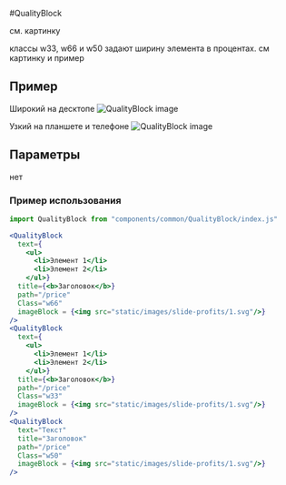#QualityBlock

см. картинку

классы w33, w66 и w50 задают ширину элемента в процентах. см картинку и пример

## Пример
Широкий на десктопе
![QualityBlock image](./QualityBlockWide.png)

Узкий на планшете и телефоне
![QualityBlock image](./QualityBlockNarrow.png)

## Параметры
нет


### Пример использования
```jsx
import QualityBlock from "components/common/QualityBlock/index.js"

<QualityBlock 
  text={
    <ul>
      <li>Элемент 1</li>
      <li>Элемент 2</li>
    </ul>}
  title={<b>Заголовок</b>}
  path="/price"
  Class="w66"
  imageBlock = {<img src="static/images/slide-profits/1.svg"/>}
/>
<QualityBlock 
  text={
    <ul>
      <li>Элемент 1</li>
      <li>Элемент 2</li>
    </ul>}
  title={<b>Заголовок</b>}
  path="/price"
  Class="w33"
  imageBlock = {<img src="static/images/slide-profits/1.svg"/>}
/>
<QualityBlock 
  text="Текст"  
  title="Заголовок"
  path="/price"
  Class="w50"
  imageBlock = {<img src="static/images/slide-profits/1.svg"/>}
/>
```